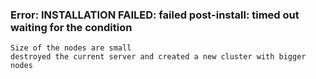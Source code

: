 ### Error: INSTALLATION FAILED: failed post-install: timed out waiting for the condition

    Size of the nodes are small
    destroyed the current server and created a new cluster with bigger nodes

